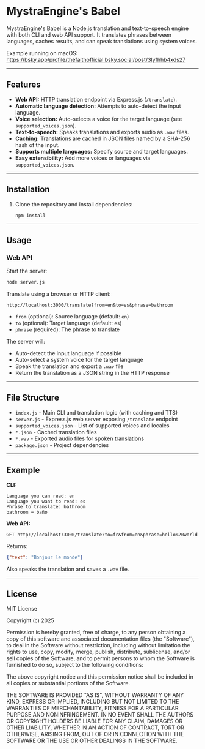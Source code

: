 # MystraEngine's Babel

MystraEngine's Babel is a Node.js translation and text-to-speech engine with both CLI and web API support. It translates phrases between languages, caches results, and can speak translations using system voices.

Example running on macOS:  
https://bsky.app/profile/thefaithofficial.bsky.social/post/3lyfhhb4xds27

---

## Features
- **Web API:** HTTP translation endpoint via Express.js (`/translate`).
- **Automatic language detection:** Attempts to auto-detect the input language.
- **Voice selection:** Auto-selects a voice for the target language (see `supported_voices.json`).
- **Text-to-speech:** Speaks translations and exports audio as `.wav` files.
- **Caching:** Translations are cached in JSON files named by a SHA-256 hash of the input.
- **Supports multiple languages:** Specify source and target languages.
- **Easy extensibility:** Add more voices or languages via `supported_voices.json`.

---

## Installation

1. Clone the repository and install dependencies:

    ```sh
    npm install
    ```

---

## Usage

### Web API

Start the server:

```sh
node server.js
```

Translate using a browser or HTTP client:

```
http://localhost:3000/translate?from=en&to=es&phrase=bathroom
```

- `from` (optional): Source language (default: `en`)
- `to` (optional): Target language (default: `es`)
- `phrase` (required): The phrase to translate

The server will:
- Auto-detect the input language if possible
- Auto-select a system voice for the target language
- Speak the translation and export a `.wav` file
- Return the translation as a JSON string in the HTTP response

---

## File Structure

- `index.js` - Main CLI and translation logic (with caching and TTS)
- `server.js` - Express.js web server exposing `/translate` endpoint
- `supported_voices.json` - List of supported voices and locales
- `*.json` - Cached translation files
- `*.wav` - Exported audio files for spoken translations
- `package.json` - Project dependencies

---

## Example

**CLI:**
```
Language you can read: en
Language you want to read: es
Phrase to translate: bathroom
bathroom = baño
```

**Web API:**
```
GET http://localhost:3000/translate?to=fr&from=en&phrase=hello%20world
```
Returns:
```json
{"text": "Bonjour le monde"}
```
Also speaks the translation and saves a `.wav` file.

---

## License

MIT License

Copyright (c) 2025

Permission is hereby granted, free of charge, to any person obtaining a copy
of this software and associated documentation files (the "Software"), to deal
in the Software without restriction, including without limitation the rights
to use, copy, modify, merge, publish, distribute, sublicense, and/or sell
copies of the Software, and to permit persons to whom the Software is
furnished to do so, subject to the following conditions:

The above copyright notice and this permission notice shall be included in all
copies or substantial portions of the Software.

THE SOFTWARE IS PROVIDED "AS IS", WITHOUT WARRANTY OF ANY KIND, EXPRESS OR
IMPLIED, INCLUDING BUT NOT LIMITED TO THE WARRANTIES OF MERCHANTABILITY,
FITNESS FOR A PARTICULAR PURPOSE AND NONINFRINGEMENT. IN NO EVENT SHALL THE
AUTHORS OR COPYRIGHT HOLDERS BE LIABLE FOR ANY CLAIM, DAMAGES OR OTHER
LIABILITY, WHETHER IN AN ACTION OF CONTRACT, TORT OR OTHERWISE, ARISING FROM,
OUT OF OR IN CONNECTION WITH THE SOFTWARE OR THE USE OR OTHER DEALINGS IN THE
SOFTWARE.
